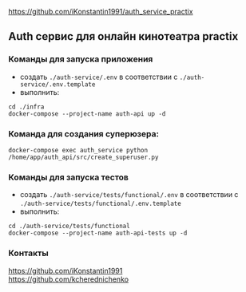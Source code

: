 https://github.com/iKonstantin1991/auth_service_practix

## Auth сервис для онлайн кинотеатра practix 

### Команды для запуска приложения

- создать `./auth-service/.env` в соответствии с `./auth-service/.env.template`
- выполнить:

```
cd ./infra
docker-compose --project-name auth-api up -d
```

### Команда для создания суперюзера:

```
docker-compose exec auth_service python /home/app/auth_api/src/create_superuser.py
```

### Команды для запуска тестов

- создать `./auth-service/tests/functional/.env` в соответствии с `./auth-service/tests/functional/.env.template`
- выполнить:

```
cd ./auth-service/tests/functional
docker-compose --project-name auth-api-tests up -d
```

### Контакты
https://github.com/iKonstantin1991<br>
https://github.com/kcherednichenko
